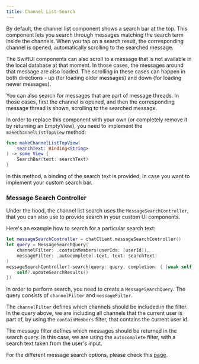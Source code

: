 ```yaml
---
title: Channel List Search
---
```


By default, the channel list component shows a search bar at the top. This component lets you search through messages matching the search term inside the channels. When you tap on a search result, the corresponding channel is opened, automatically scrolling to the searched message.

The SwiftUI components can also scroll to a message that is not available in the local database at that moment. In those cases, the messages around that message are also loaded. The scrolling in these cases can happen in both directions - up (for loading older messages) and down (for loading newer messages).

You can also search for messages that are part of message threads. In those cases, first the channel is opened, and then the corresponding message thread is shown, scrolling to the searched message.

In order to replace this component with your own (or completely remove it by returning an EmptyView), you need to implement the `makeChannelListTopView` method:

```swift
func makeChannelListTopView(
    searchText: Binding<String>
) -> some View {
    SearchBar(text: searchText)
}
```

In this method, a binding of the search text is provided, in case you want to implement your custom search bar.

### Message Search Controller

Under the hood, the channel list search uses the `MessageSearchController`, that you can also use to provide search in your custom UI components.

Here's an example how to search for a particular search text:

```swift
let messageSearchController = chatClient.messageSearchController()
let query = MessageSearchQuery(
    channelFilter: .containMembers(userIds: [userId]),
    messageFilter: .autocomplete(.text, text: searchText)
)
messageSearchController?.search(query: query, completion: { [weak self] _ in
    self?.updateSearchResults()
})
```

In order to perform search, you need to create a `MessageSearchQuery`. The query consists of `channelFilter` and `messageFilter`.

The `channelFilter` defines which channels should be included in the filter. In the query above, we are including all channels that the current user is part of, by using the `containMembers` filter, that contains the current user id.

The message filter defines which messages should be returned in the search query. In this case, we are using the `autocomplete` filter, with a search text taken from the user's input.

For the different message search options, please check this [page](https://getstream.io/chat/docs/ios-swift/search/?language=swift).